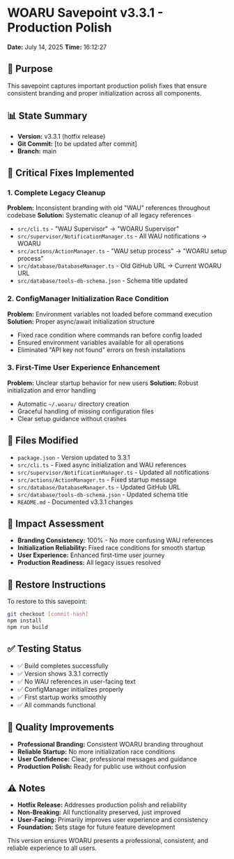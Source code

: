 # WOARU Savepoint v3.3.1 - Production Polish
**Date:** July 14, 2025
**Time:** 16:12:27

## 🧹 Purpose
This savepoint captures important production polish fixes that ensure consistent branding and proper initialization across all components.

## 📊 State Summary
- **Version:** v3.3.1 (hotfix release)
- **Git Commit:** [to be updated after commit]
- **Branch:** main

## 🔧 Critical Fixes Implemented

### 1. **Complete Legacy Cleanup**
**Problem:** Inconsistent branding with old "WAU" references throughout codebase
**Solution:** Systematic cleanup of all legacy references
- `src/cli.ts` - "WAU Supervisor" → "WOARU Supervisor"
- `src/supervisor/NotificationManager.ts` - All WAU notifications → WOARU
- `src/actions/ActionManager.ts` - "WAU setup process" → "WOARU setup process"
- `src/database/DatabaseManager.ts` - Old GitHub URL → Current WOARU URL
- `src/database/tools-db-schema.json` - Schema title updated

### 2. **ConfigManager Initialization Race Condition**
**Problem:** Environment variables not loaded before command execution
**Solution:** Proper async/await initialization structure
- Fixed race condition where commands ran before config loaded
- Ensured environment variables available for all operations
- Eliminated "API key not found" errors on fresh installations

### 3. **First-Time User Experience Enhancement**
**Problem:** Unclear startup behavior for new users
**Solution:** Robust initialization and error handling
- Automatic `~/.woaru/` directory creation
- Graceful handling of missing configuration files
- Clear setup guidance without crashes

## 📁 Files Modified
- `package.json` - Version updated to 3.3.1
- `src/cli.ts` - Fixed async initialization and WAU references
- `src/supervisor/NotificationManager.ts` - Updated all notifications
- `src/actions/ActionManager.ts` - Fixed startup message
- `src/database/DatabaseManager.ts` - Updated GitHub URL
- `src/database/tools-db-schema.json` - Updated schema title
- `README.md` - Documented v3.3.1 changes

## 🎯 Impact Assessment
- **Branding Consistency:** 100% - No more confusing WAU references
- **Initialization Reliability:** Fixed race conditions for smooth startup
- **User Experience:** Enhanced first-time user journey
- **Production Readiness:** All legacy issues resolved

## 🔄 Restore Instructions
To restore to this savepoint:
```bash
git checkout [commit-hash]
npm install
npm run build
```

## ✅ Testing Status
- ✅ Build completes successfully
- ✅ Version shows 3.3.1 correctly
- ✅ No WAU references in user-facing text
- ✅ ConfigManager initializes properly
- ✅ First startup works smoothly
- ✅ All commands functional

## 🎉 Quality Improvements
- **Professional Branding:** Consistent WOARU branding throughout
- **Reliable Startup:** No more initialization race conditions
- **User Confidence:** Clear, professional messages and guidance
- **Production Polish:** Ready for public use without confusion

## ⚠️ Notes
- **Hotfix Release:** Addresses production polish and reliability
- **Non-Breaking:** All functionality preserved, just improved
- **User-Facing:** Primarily improves user experience and consistency
- **Foundation:** Sets stage for future feature development

This version ensures WOARU presents a professional, consistent, and reliable experience to all users.